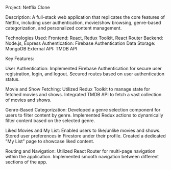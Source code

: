 Project: Netflix Clone

Description: A full-stack web application that replicates the core features of Netflix, including user authentication, movie/show browsing, genre-based categorization, and personalized content management.

Technologies Used:
Frontend: React, Redux Toolkit, React Router
Backend: Node.js, Express
Authentication: Firebase Authentication
Data Storage: MongoDB
External API: TMDB API

Key Features:

User Authentication:
Implemented Firebase Authentication for secure user registration, login, and logout.
Secured routes based on user authentication status.

Movie and Show Fetching:
Utilized Redux Toolkit to manage state for fetched movies and shows.
Integrated TMDB API to fetch a vast collection of movies and shows.

Genre-Based Categorization:
Developed a genre selection component for users to filter content by genre.
Implemented Redux actions to dynamically filter content based on the selected genre.

Liked Movies and My List:
Enabled users to like/unlike movies and shows.
Stored user preferences in Firestore under their profile.
Created a dedicated "My List" page to showcase liked content.

Routing and Navigation:
Utilized React Router for multi-page navigation within the application.
Implemented smooth navigation between different sections of the app.
